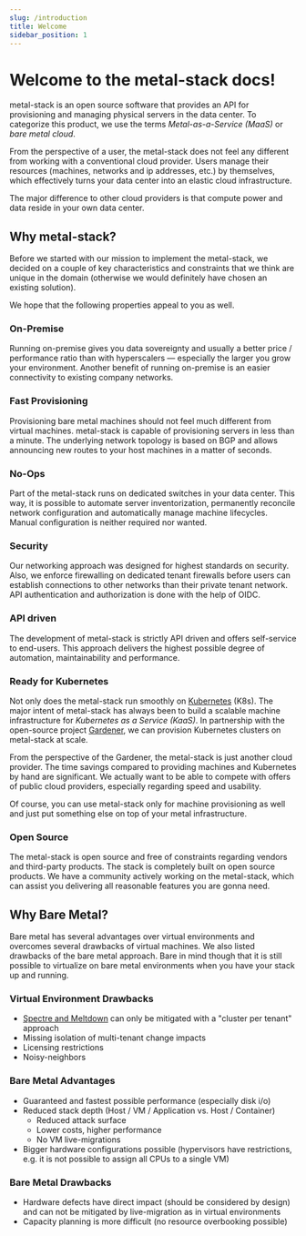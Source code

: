 ```yaml
---
slug: /introduction
title: Welcome
sidebar_position: 1
---
```


# Welcome to the metal-stack docs!

metal-stack is an open source software that provides an API for provisioning and managing physical servers in the data center. To categorize this product, we use the terms _Metal-as-a-Service (MaaS)_ or _bare metal cloud_.

From the perspective of a user, the metal-stack does not feel any different from working with a conventional cloud provider. Users manage their resources (machines, networks and ip addresses, etc.) by themselves, which effectively turns your data center into an elastic cloud infrastructure.

The major difference to other cloud providers is that compute power and data reside in your own data center.

## Why metal-stack?

Before we started with our mission to implement the metal-stack, we decided on a couple of key characteristics and constraints that we think are unique in the domain (otherwise we would definitely have chosen an existing solution).

We hope that the following properties appeal to you as well.

### On-Premise

Running on-premise gives you data sovereignty and usually a better price / performance ratio than with hyperscalers — especially the larger you grow your environment. Another benefit of running on-premise is an easier connectivity to existing company networks.

### Fast Provisioning

Provisioning bare metal machines should not feel much different from virtual machines. metal-stack is capable of provisioning servers in less than a minute. The underlying network topology is based on BGP and allows announcing new routes to your host machines in a matter of seconds.

### No-Ops

Part of the metal-stack runs on dedicated switches in your data center. This way, it is possible to automate server inventorization, permanently reconcile network configuration and automatically manage machine lifecycles. Manual configuration is neither required nor wanted.

### Security

Our networking approach was designed for highest standards on security. Also, we enforce firewalling on dedicated tenant firewalls before users can establish connections to other networks than their private tenant network. API authentication and authorization is done with the help of OIDC.

### API driven

The development of metal-stack is strictly API driven and offers self-service to end-users. This approach delivers the highest possible degree of automation, maintainability and performance.

### Ready for Kubernetes

Not only does the metal-stack run smoothly on [Kubernetes](https://kubernetes.io/) (K8s). The major intent of metal-stack has always been to build a scalable machine infrastructure for _Kubernetes as a Service (KaaS)_. In partnership with the open-source project [Gardener](https://gardener.cloud/), we can provision Kubernetes clusters on metal-stack at scale.

From the perspective of the Gardener, the metal-stack is just another cloud provider. The time savings compared to providing machines and Kubernetes by hand are significant. We actually want to be able to compete with offers of public cloud providers, especially regarding speed and usability.

Of course, you can use metal-stack only for machine provisioning as well and just put something else on top of your metal infrastructure.

### Open Source

The metal-stack is open source and free of constraints regarding vendors and third-party products. The stack is completely built on open source products. We have a community actively working on the metal-stack, which can assist you delivering all reasonable features you are gonna need.

## Why Bare Metal?

Bare metal has several advantages over virtual environments and overcomes several drawbacks of virtual machines. We also listed drawbacks of the bare metal approach. Bare in mind though that it is still possible to virtualize on bare metal environments when you have your stack up and running.

### Virtual Environment Drawbacks

- [Spectre and Meltdown](https://meltdownattack.com/) can only be mitigated with a "cluster per tenant" approach
- Missing isolation of multi-tenant change impacts
- Licensing restrictions
- Noisy-neighbors

### Bare Metal Advantages

- Guaranteed and fastest possible performance (especially disk i/o)
- Reduced stack depth (Host / VM / Application vs. Host / Container)
  - Reduced attack surface
  - Lower costs, higher performance
  - No VM live-migrations
- Bigger hardware configurations possible (hypervisors have restrictions, e.g. it is not possible to assign all CPUs to a single VM)

### Bare Metal Drawbacks

- Hardware defects have direct impact (should be considered by design) and can not be mitigated by live-migration as in virtual environments
- Capacity planning is more difficult (no resource overbooking possible)
